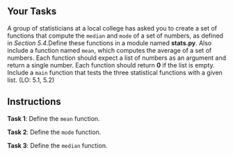 ## Your Tasks

A group of statisticians at a local college has asked you to create a set of functions that compute the `median` and `mode` of a set of numbers, as defined in _Section 5.4_.Define these functions in a module named **stats.py**. Also include a function named `mean`, which computes the average of a set of numbers. Each function should expect a list of numbers as an argument and return a single number. Each function should return **0** if the list is empty. Include a `main` function that tests the three statistical functions with a given list. (LO: 5.1, 5.2)

## Instructions

**Task 1**: Define the `mean` function.

**Task 2**: Define the `mode` function.

**Task 3**: Define the `median` function.